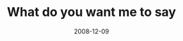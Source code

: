 ---
layout: base.njk
title : 'What do you want me to say' 
view_title : 'What do you want me to say' 
year : '2008' 
date : '2008-12-09' 
img_file : '/drawing/whatdoyouwantmetosay.jpg' 
html_file : 'whatdoyouwantmetosay' 
next_html : 'itsalldownhillfromhere.html' 
year_order : '562' 
permalink : "title/{{html_file}}.html"
---